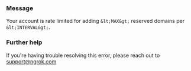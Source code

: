 
### Message
Your account is rate limited for adding `&lt;MAX&gt;` reserved domains per `&lt;INTERVAL&gt;`.

### Further help
If you're having trouble resolving this error, please reach out to [support@ngrok.com](mailto:support@ngrok.com?subject=Help%20with%20ERR_NGROK_432)

